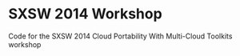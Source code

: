 SXSW 2014 Workshop
==================

Code for the SXSW 2014 Cloud Portability With Multi-Cloud Toolkits workshop
